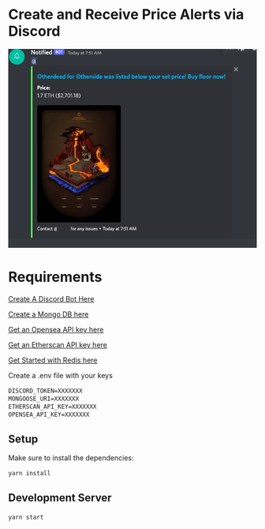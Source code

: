 # Create and Receive Price Alerts via Discord

![example image](images/example.png)

# Requirements
[Create A Discord Bot Here](https://discord.com/developers/docs/intro)

[Create a Mongo DB here](https://www.mongodb.com/)

[Get an Opensea API key here](https://docs.opensea.io/reference/request-an-api-key)

[Get an Etherscan API key here](https://etherscan.io/apis)

[Get Started with Redis here](https://redis.io/)

Create a .env file with your keys
```
DISCORD_TOKEN=XXXXXXX
MONGOOSE_URI=XXXXXXX
ETHERSCAN_API_KEY=XXXXXXX
OPENSEA_API_KEY=XXXXXXX
```

## Setup

Make sure to install the dependencies:

```bash
yarn install
```

## Development Server

```bash
yarn start
```
